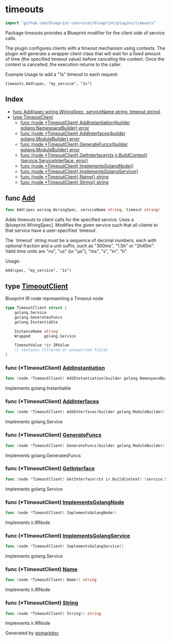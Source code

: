 <!-- Code generated by gomarkdoc. DO NOT EDIT -->

# timeouts

```go
import "github.com/blueprint-uservices/blueprint/plugins/timeouts"
```

Package timeouts provides a Blueprint modifier for the client side of service calls.

The plugin configures clients with a timeout mechanism using contexts. The plugin will generate a wrapper client class that will wait for a fixed amount of time \(the specified timeout value\) before canceling the context. Once the context is cancelled, the execution returns to the caller.

Example Usage to add a "1s" timeout to each request:

```
timeouts.Add(spec, "my_service", "1s")
```

## Index

- [func Add\(spec wiring.WiringSpec, serviceName string, timeout string\)](<#Add>)
- [type TimeoutClient](<#TimeoutClient>)
  - [func \(node \*TimeoutClient\) AddInstantiation\(builder golang.NamespaceBuilder\) error](<#TimeoutClient.AddInstantiation>)
  - [func \(node \*TimeoutClient\) AddInterfaces\(builder golang.ModuleBuilder\) error](<#TimeoutClient.AddInterfaces>)
  - [func \(node \*TimeoutClient\) GenerateFuncs\(builder golang.ModuleBuilder\) error](<#TimeoutClient.GenerateFuncs>)
  - [func \(node \*TimeoutClient\) GetInterface\(ctx ir.BuildContext\) \(service.ServiceInterface, error\)](<#TimeoutClient.GetInterface>)
  - [func \(node \*TimeoutClient\) ImplementsGolangNode\(\)](<#TimeoutClient.ImplementsGolangNode>)
  - [func \(node \*TimeoutClient\) ImplementsGolangService\(\)](<#TimeoutClient.ImplementsGolangService>)
  - [func \(node \*TimeoutClient\) Name\(\) string](<#TimeoutClient.Name>)
  - [func \(node \*TimeoutClient\) String\(\) string](<#TimeoutClient.String>)


<a name="Add"></a>
## func [Add](<https://github.com/Blueprint-uServices/blueprint/blob/main/plugins/timeouts/wiring.go#L27>)

```go
func Add(spec wiring.WiringSpec, serviceName string, timeout string)
```

Adds timeouts to client calls for the specified service. Uses a \[blueprint.WiringSpec\]. Modifies the given service such that all clients to that service have a user\-specified \`timeout\`.

The \`timeout\` string must be a sequence of decimal numbers, each with optional fraction and a unit suffix, such as "300ms", "1.5h" or "2h45m". Valid time units are "ns", "us" \(or "µs"\), "ms", "s", "m", "h".

Usage:

```
Add(spec, "my_service", "1s")
```

<a name="TimeoutClient"></a>
## type [TimeoutClient](<https://github.com/Blueprint-uServices/blueprint/blob/main/plugins/timeouts/ir.go#L15-L25>)

Blueprint IR node representing a Timeout node

```go
type TimeoutClient struct {
    golang.Service
    golang.GeneratesFuncs
    golang.Instantiable

    InstanceName string
    Wrapped      golang.Service

    TimeoutValue *ir.IRValue
    // contains filtered or unexported fields
}
```

<a name="TimeoutClient.AddInstantiation"></a>
### func \(\*TimeoutClient\) [AddInstantiation](<https://github.com/Blueprint-uServices/blueprint/blob/main/plugins/timeouts/ir.go#L82>)

```go
func (node *TimeoutClient) AddInstantiation(builder golang.NamespaceBuilder) error
```

Implements golang.Instantiable

<a name="TimeoutClient.AddInterfaces"></a>
### func \(\*TimeoutClient\) [AddInterfaces](<https://github.com/Blueprint-uServices/blueprint/blob/main/plugins/timeouts/ir.go#L58>)

```go
func (node *TimeoutClient) AddInterfaces(builder golang.ModuleBuilder) error
```

Implements golang.Service

<a name="TimeoutClient.GenerateFuncs"></a>
### func \(\*TimeoutClient\) [GenerateFuncs](<https://github.com/Blueprint-uServices/blueprint/blob/main/plugins/timeouts/ir.go#L68>)

```go
func (node *TimeoutClient) GenerateFuncs(builder golang.ModuleBuilder) error
```

Implements golang.GeneratesFuncs

<a name="TimeoutClient.GetInterface"></a>
### func \(\*TimeoutClient\) [GetInterface](<https://github.com/Blueprint-uServices/blueprint/blob/main/plugins/timeouts/ir.go#L63>)

```go
func (node *TimeoutClient) GetInterface(ctx ir.BuildContext) (service.ServiceInterface, error)
```

Implements golang.Service

<a name="TimeoutClient.ImplementsGolangNode"></a>
### func \(\*TimeoutClient\) [ImplementsGolangNode](<https://github.com/Blueprint-uServices/blueprint/blob/main/plugins/timeouts/ir.go#L42>)

```go
func (node *TimeoutClient) ImplementsGolangNode()
```

Implements ir.IRNode

<a name="TimeoutClient.ImplementsGolangService"></a>
### func \(\*TimeoutClient\) [ImplementsGolangService](<https://github.com/Blueprint-uServices/blueprint/blob/main/plugins/timeouts/ir.go#L45>)

```go
func (node *TimeoutClient) ImplementsGolangService()
```

Implements golang.Service

<a name="TimeoutClient.Name"></a>
### func \(\*TimeoutClient\) [Name](<https://github.com/Blueprint-uServices/blueprint/blob/main/plugins/timeouts/ir.go#L48>)

```go
func (node *TimeoutClient) Name() string
```

Implements ir.IRNode

<a name="TimeoutClient.String"></a>
### func \(\*TimeoutClient\) [String](<https://github.com/Blueprint-uServices/blueprint/blob/main/plugins/timeouts/ir.go#L53>)

```go
func (node *TimeoutClient) String() string
```

Implements ir.IRNode

Generated by [gomarkdoc](<https://github.com/princjef/gomarkdoc>)
